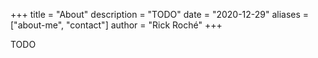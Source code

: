 +++
title = "About"
description = "TODO"
date = "2020-12-29"
aliases = ["about-me", "contact"]
author = "Rick Roché"
+++

TODO
